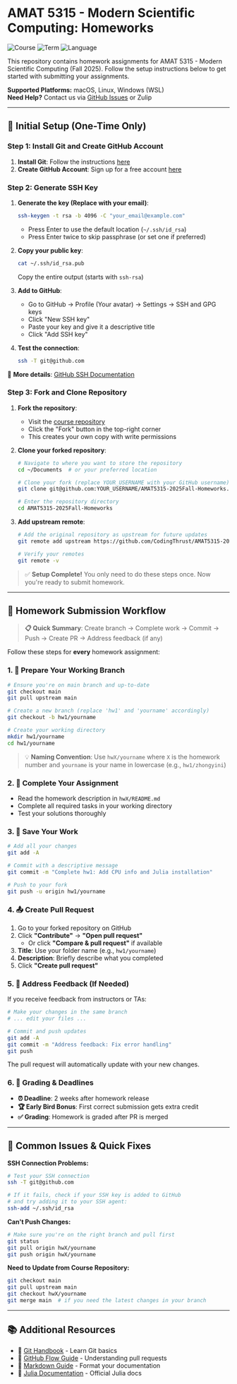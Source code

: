 # AMAT 5315 - Modern Scientific Computing: Homeworks

![Course](https://img.shields.io/badge/Course-AMAT%205315-blue) ![Term](https://img.shields.io/badge/Term-2025%20Fall-green) ![Language](https://img.shields.io/badge/Language-Julia-purple)

This repository contains homework assignments for AMAT 5315 - Modern Scientific Computing (Fall 2025). Follow the setup instructions below to get started with submitting your assignments.

**Supported Platforms:** macOS, Linux, Windows (WSL)  
**Need Help?** Contact us via [GitHub Issues](https://github.com/CodingThrust/AMAT5315-2025Fall-Homeworks/issues) or Zulip

---

## 🚀 Initial Setup (One-Time Only)

### Step 1: Install Git and Create GitHub Account

1. **Install Git**: Follow the instructions [here](https://git-scm.com/book/en/v2/Getting-Started-Installing-Git)
2. **Create GitHub Account**: Sign up for a free account [here](https://github.com/signup)

### Step 2: Generate SSH Key

1. **Generate the key (Replace with your email)**:
   ```bash
   ssh-keygen -t rsa -b 4096 -C "your_email@example.com"
   ```
   - Press Enter to use the default location (`~/.ssh/id_rsa`)
   - Press Enter twice to skip passphrase (or set one if preferred)

2. **Copy your public key**:
   ```bash
   cat ~/.ssh/id_rsa.pub
   ```
   Copy the entire output (starts with `ssh-rsa`)

3. **Add to GitHub**:
   - Go to GitHub → Profile (Your avatar) → Settings → SSH and GPG keys
   - Click "New SSH key"
   - Paste your key and give it a descriptive title
   - Click "Add SSH key"

4. **Test the connection**:
   ```bash
   ssh -T git@github.com
   ```

📖 **More details**: [GitHub SSH Documentation](https://docs.github.com/en/github/authenticating-to-github/connecting-to-github-with-ssh)

### Step 3: Fork and Clone Repository

1. **Fork the repository**:
   - Visit the [course repository](https://github.com/CodingThrust/AMAT5315-2025Fall-Homeworks)
   - Click the "Fork" button in the top-right corner
   - This creates your own copy with write permissions

2. **Clone your forked repository**:
   ```bash
   # Navigate to where you want to store the repository
   cd ~/Documents  # or your preferred location
   
   # Clone your fork (replace YOUR_USERNAME with your GitHub username)
   git clone git@github.com:YOUR_USERNAME/AMAT5315-2025Fall-Homeworks.git
   
   # Enter the repository directory
   cd AMAT5315-2025Fall-Homeworks
   ```

3. **Add upstream remote**:
   ```bash
   # Add the original repository as upstream for future updates
   git remote add upstream https://github.com/CodingThrust/AMAT5315-2025Fall-Homeworks.git
   
   # Verify your remotes
   git remote -v
   ```

> ✅ **Setup Complete!** You only need to do these steps once. Now you're ready to submit homework.

---

## 📝 Homework Submission Workflow

> **📋 Quick Summary**: Create branch → Complete work → Commit → Push → Create PR → Address feedback (if any)

Follow these steps for **every** homework assignment:

### 1. 🌿 Prepare Your Working Branch

```bash
# Ensure you're on main branch and up-to-date
git checkout main
git pull upstream main

# Create a new branch (replace 'hw1' and 'yourname' accordingly)
git checkout -b hw1/yourname

# Create your working directory
mkdir hw1/yourname
cd hw1/yourname
```

> 💡 **Naming Convention**: Use `hwX/yourname` where `X` is the homework number and `yourname` is your name in lowercase (e.g., `hw1/zhongyini`)

### 2. 📝 Complete Your Assignment

- Read the homework description in `hwX/README.md`
- Complete all required tasks in your working directory
- Test your solutions thoroughly

### 3. 💾 Save Your Work

```bash
# Add all your changes
git add -A

# Commit with a descriptive message
git commit -m "Complete hw1: Add CPU info and Julia installation"

# Push to your fork
git push -u origin hw1/yourname
```

### 4. 📤 Create Pull Request

1. Go to your forked repository on GitHub
2. Click **"Contribute"** → **"Open pull request"**
   - Or click **"Compare & pull request"** if available
3. **Title**: Use your folder name (e.g., `hw1/yourname`)
4. **Description**: Briefly describe what you completed
5. Click **"Create pull request"**

### 5. 🔄 Address Feedback (If Needed)

If you receive feedback from instructors or TAs:

```bash
# Make your changes in the same branch
# ... edit your files ...

# Commit and push updates
git add -A
git commit -m "Address feedback: Fix error handling"
git push
```

The pull request will automatically update with your new changes.

### 6. 🎯 Grading & Deadlines

- **⏰ Deadline**: 2 weeks after homework release
- **🏆 Early Bird Bonus**: First correct submission gets extra credit
- **✅ Grading**: Homework is graded after PR is merged

---

## 🔧 Common Issues & Quick Fixes

**SSH Connection Problems:**
```bash
# Test your SSH connection
ssh -T git@github.com

# If it fails, check if your SSH key is added to GitHub
# and try adding it to your SSH agent:
ssh-add ~/.ssh/id_rsa
```

**Can't Push Changes:**
```bash
# Make sure you're on the right branch and pull first
git status
git pull origin hwX/yourname
git push origin hwX/yourname
```

**Need to Update from Course Repository:**
```bash
git checkout main
git pull upstream main
git checkout hwX/yourname
git merge main  # if you need the latest changes in your branch
```

---

## 📚 Additional Resources

- 📖 [Git Handbook](https://guides.github.com/introduction/git-handbook/) - Learn Git basics
- 🔄 [GitHub Flow Guide](https://guides.github.com/introduction/flow/) - Understanding pull requests
- 📝 [Markdown Guide](https://www.markdownguide.org/basic-syntax/) - Format your documentation  
- 🔬 [Julia Documentation](https://docs.julialang.org/) - Official Julia docs
